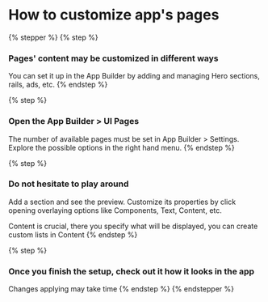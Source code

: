 # How to customize app's pages

{% stepper %}
{% step %}
### Pages' content may be customized in different ways

You can set it up in the App Builder by adding and managing Hero sections, rails, ads, etc.
{% endstep %}

{% step %}
### Open the App Builder > UI Pages

The number of available pages must be set in App Builder > Settings. Explore the possible options in the right hand menu.&#x20;
{% endstep %}

{% step %}
### Do not hesitate to play around

Add a section and see the preview. Customize its properties by click opening overlaying options like Components, Text, Content, etc.&#x20;

Content is crucial, there you specify what will be displayed, you can create custom lists in Content
{% endstep %}

{% step %}
### Once you finish the setup, check out it how it looks in the app

Changes applying may take time
{% endstep %}
{% endstepper %}
